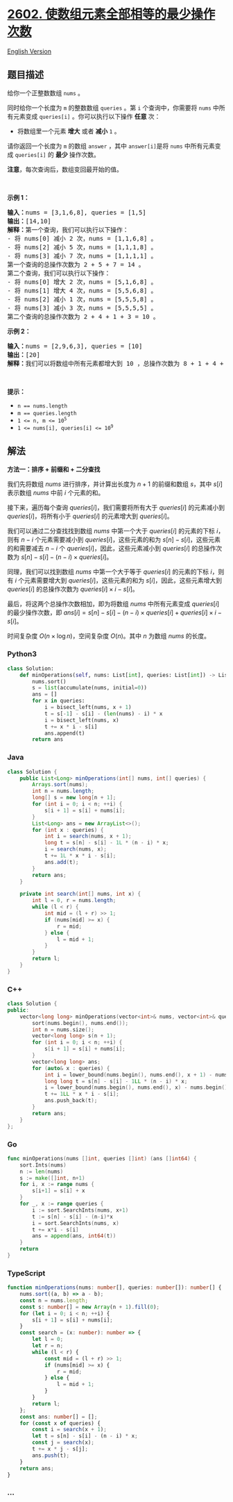 # [2602. 使数组元素全部相等的最少操作次数](https://leetcode.cn/problems/minimum-operations-to-make-all-array-elements-equal)

[English Version](/solution/2600-2699/2602.Minimum%20Operations%20to%20Make%20All%20Array%20Elements%20Equal/README_EN.md)

## 题目描述

<!-- 这里写题目描述 -->

<p>给你一个正整数数组&nbsp;<code>nums</code>&nbsp;。</p>

<p>同时给你一个长度为 <code>m</code>&nbsp;的整数数组&nbsp;<code>queries</code>&nbsp;。第 <code>i</code>&nbsp;个查询中，你需要将 <code>nums</code>&nbsp;中所有元素变成&nbsp;<code>queries[i]</code>&nbsp;。你可以执行以下操作&nbsp;<strong>任意</strong>&nbsp;次：</p>

<ul>
	<li>将数组里一个元素&nbsp;<strong>增大</strong>&nbsp;或者&nbsp;<strong>减小</strong>&nbsp;<code>1</code>&nbsp;。</li>
</ul>

<p>请你返回一个长度为 <code>m</code>&nbsp;的数组<em>&nbsp;</em><code>answer</code>&nbsp;，其中<em>&nbsp;</em><code>answer[i]</code>是将&nbsp;<code>nums</code>&nbsp;中所有元素变成&nbsp;<code>queries[i]</code>&nbsp;的&nbsp;<strong>最少</strong>&nbsp;操作次数。</p>

<p><strong>注意</strong>，每次查询后，数组变回最开始的值。</p>

<p>&nbsp;</p>

<p><strong>示例 1：</strong></p>

<pre><b>输入：</b>nums = [3,1,6,8], queries = [1,5]
<b>输出：</b>[14,10]
<b>解释：</b>第一个查询，我们可以执行以下操作：
- 将 nums[0] 减小 2 次，nums = [1,1,6,8] 。
- 将 nums[2] 减小 5 次，nums = [1,1,1,8] 。
- 将 nums[3] 减小 7 次，nums = [1,1,1,1] 。
第一个查询的总操作次数为 2 + 5 + 7 = 14 。
第二个查询，我们可以执行以下操作：
- 将 nums[0] 增大 2 次，nums = [5,1,6,8] 。
- 将 nums[1] 增大 4 次，nums = [5,5,6,8] 。
- 将 nums[2] 减小 1 次，nums = [5,5,5,8] 。
- 将 nums[3] 减小 3 次，nums = [5,5,5,5] 。
第二个查询的总操作次数为 2 + 4 + 1 + 3 = 10 。
</pre>

<p><strong>示例 2：</strong></p>

<pre><b>输入：</b>nums = [2,9,6,3], queries = [10]
<b>输出：</b>[20]
<b>解释：</b>我们可以将数组中所有元素都增大到 10 ，总操作次数为 8 + 1 + 4 + 7 = 20 。
</pre>

<p>&nbsp;</p>

<p><strong>提示：</strong></p>

<ul>
	<li><code>n == nums.length</code></li>
	<li><code>m == queries.length</code></li>
	<li><code>1 &lt;= n, m &lt;= 10<sup>5</sup></code></li>
	<li><code>1 &lt;= nums[i], queries[i] &lt;= 10<sup>9</sup></code></li>
</ul>

## 解法

<!-- 这里可写通用的实现逻辑 -->

**方法一：排序 + 前缀和 + 二分查找**

我们先将数组 $nums$ 进行排序，并计算出长度为 $n+1$ 的前缀和数组 $s$，其中 $s[i]$ 表示数组 $nums$ 中前 $i$ 个元素的和。

接下来，遍历每个查询 $queries[i]$，我们需要将所有大于 $queries[i]$ 的元素减小到 $queries[i]$，将所有小于 $queries[i]$ 的元素增大到 $queries[i]$。

我们可以通过二分查找找到数组 $nums$ 中第一个大于 $queries[i]$ 的元素的下标 $i$，则有 $n-i$ 个元素需要减小到 $queries[i]$，这些元素的和为 $s[n]-s[i]$，这些元素的和需要减去 $n-i$ 个 $queries[i]$，因此，这些元素减小到 $queries[i]$ 的总操作次数为 $s[n]-s[i]-(n-i)\times queries[i]$。

同理，我们可以找到数组 $nums$ 中第一个大于等于 $queries[i]$ 的元素的下标 $i$，则有 $i$ 个元素需要增大到 $queries[i]$，这些元素的和为 $s[i]$，因此，这些元素增大到 $queries[i]$ 的总操作次数为 $queries[i]\times i-s[i]$。

最后，将这两个总操作次数相加，即为将数组 $nums$ 中所有元素变成 $queries[i]$ 的最少操作次数，即 $ans[i]=s[n]-s[i]-(n-i)\times queries[i]+queries[i]\times i-s[i]$。

时间复杂度 $O(n \times \log n)$，空间复杂度 $O(n)$。其中 $n$ 为数组 $nums$ 的长度。

<!-- tabs:start -->

### **Python3**

<!-- 这里可写当前语言的特殊实现逻辑 -->

```python
class Solution:
    def minOperations(self, nums: List[int], queries: List[int]) -> List[int]:
        nums.sort()
        s = list(accumulate(nums, initial=0))
        ans = []
        for x in queries:
            i = bisect_left(nums, x + 1)
            t = s[-1] - s[i] - (len(nums) - i) * x
            i = bisect_left(nums, x)
            t += x * i - s[i]
            ans.append(t)
        return ans
```

### **Java**

<!-- 这里可写当前语言的特殊实现逻辑 -->

```java
class Solution {
    public List<Long> minOperations(int[] nums, int[] queries) {
        Arrays.sort(nums);
        int n = nums.length;
        long[] s = new long[n + 1];
        for (int i = 0; i < n; ++i) {
            s[i + 1] = s[i] + nums[i];
        }
        List<Long> ans = new ArrayList<>();
        for (int x : queries) {
            int i = search(nums, x + 1);
            long t = s[n] - s[i] - 1L * (n - i) * x;
            i = search(nums, x);
            t += 1L * x * i - s[i];
            ans.add(t);
        }
        return ans;
    }

    private int search(int[] nums, int x) {
        int l = 0, r = nums.length;
        while (l < r) {
            int mid = (l + r) >> 1;
            if (nums[mid] >= x) {
                r = mid;
            } else {
                l = mid + 1;
            }
        }
        return l;
    }
}
```

### **C++**

```cpp
class Solution {
public:
    vector<long long> minOperations(vector<int>& nums, vector<int>& queries) {
        sort(nums.begin(), nums.end());
        int n = nums.size();
        vector<long long> s(n + 1);
        for (int i = 0; i < n; ++i) {
            s[i + 1] = s[i] + nums[i];
        }
        vector<long long> ans;
        for (auto& x : queries) {
            int i = lower_bound(nums.begin(), nums.end(), x + 1) - nums.begin();
            long long t = s[n] - s[i] - 1LL * (n - i) * x;
            i = lower_bound(nums.begin(), nums.end(), x) - nums.begin();
            t += 1LL * x * i - s[i];
            ans.push_back(t);
        }
        return ans;
    }
};
```

### **Go**

```go
func minOperations(nums []int, queries []int) (ans []int64) {
	sort.Ints(nums)
	n := len(nums)
	s := make([]int, n+1)
	for i, x := range nums {
		s[i+1] = s[i] + x
	}
	for _, x := range queries {
		i := sort.SearchInts(nums, x+1)
		t := s[n] - s[i] - (n-i)*x
		i = sort.SearchInts(nums, x)
		t += x*i - s[i]
		ans = append(ans, int64(t))
	}
	return
}
```

### **TypeScript**

```ts
function minOperations(nums: number[], queries: number[]): number[] {
    nums.sort((a, b) => a - b);
    const n = nums.length;
    const s: number[] = new Array(n + 1).fill(0);
    for (let i = 0; i < n; ++i) {
        s[i + 1] = s[i] + nums[i];
    }
    const search = (x: number): number => {
        let l = 0;
        let r = n;
        while (l < r) {
            const mid = (l + r) >> 1;
            if (nums[mid] >= x) {
                r = mid;
            } else {
                l = mid + 1;
            }
        }
        return l;
    };
    const ans: number[] = [];
    for (const x of queries) {
        const i = search(x + 1);
        let t = s[n] - s[i] - (n - i) * x;
        const j = search(x);
        t += x * j - s[j];
        ans.push(t);
    }
    return ans;
}
```

### **...**

```

```

<!-- tabs:end -->
